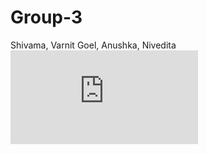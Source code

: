 # Group-3
Shivama, Varnit Goel, Anushka, Nivedita
![Azure Project](https://github.com/Icici-Lombard-training/Group-3/blob/main/Untitled1.odt?raw=true)

